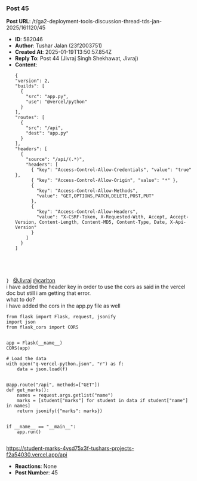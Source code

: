 ### Post 45
**Post URL**: /t/ga2-deployment-tools-discussion-thread-tds-jan-2025/161120/45
- **ID**: 582046
- **Author**: Tushar Jalan  (23f2003751)
- **Created At**: 2025-01-19T13:50:57.854Z
- **Reply To**: Post 44 (Jivraj Singh Shekhawat, Jivraj)
- **Content**:  
  <pre><code class="lang-auto">{
  "version": 2,
  "builds": [
    {
      "src": "app.py",
      "use": "@vercel/python"
    }
  ],
  "routes": [
    {
      "src": "/api",
      "dest": "app.py"
    }
  ],
  "headers": [
    {
      "source": "/api/(.*)",
      "headers": [
        { "key": "Access-Control-Allow-Credentials", "value": "true" },
        { "key": "Access-Control-Allow-Origin", "value": "*" },
        {
          "key": "Access-Control-Allow-Methods",
          "value": "GET,OPTIONS,PATCH,DELETE,POST,PUT"
        },
        {
          "key": "Access-Control-Allow-Headers",
          "value": "X-CSRF-Token, X-Requested-With, Accept, Accept-Version, Content-Length, Content-MD5, Content-Type, Date, X-Api-Version"
        }
      ]
    }
  ]
}
</code></pre>
<a class="mention" href="/u/jivraj">@Jivraj</a>  <a class="mention" href="/u/carlton">@carlton</a><br>
i have added the header key in order to use the cors as said in the vercel doc but still i am getting that error.<br>
what to do?<br>
i have added the cors in the app.py file as well
<pre><code class="lang-auto">from flask import Flask, request, jsonify
import json
from flask_cors import CORS


app = Flask(__name__)
CORS(app)

# Load the data
with open("q-vercel-python.json", "r") as f:
    data = json.load(f)


@app.route("/api", methods=["GET"])
def get_marks():
    names = request.args.getlist("name")
    marks = [student["marks"] for student in data if student["name"] in names]
    return jsonify({"marks": marks})


if __name__ == "__main__":
    app.run()

</code></pre>
<a href="https://student-marks-4vsd75x3f-tushars-projects-f2a54030.vercel.app/api" class="onebox" target="_blank" rel="noopener nofollow ugc">https://student-marks-4vsd75x3f-tushars-projects-f2a54030.vercel.app/api</a>
- **Reactions**: None
- **Post Number**: 45

